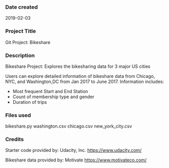 ### Date created
2019-02-03

### Project Title
Git Project: Bikeshare

### Description
Bikeshare Project: Explores the bikesharing data for 3 major US cities

Users can explore detailed information of bikeshare data from Chicago, NYC, and Washington,DC from Jan 2017 to June 2017. Information includes:
- Most frequent Start and End Station
- Count of membership type and gender
- Duration of trips

### Files used
bikeshare.py
washington.csv
chicago.csv
new_york_city.csv

### Credits
Starter code provided by:
Udacity, Inc.
https://www.udacity.com/

Bikeshare data provided by:
Motivate
https://www.motivateco.com/


